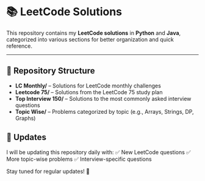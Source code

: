 # 📚 LeetCode Solutions  

This repository contains my **LeetCode solutions** in **Python** and **Java**, categorized into various sections for better organization and quick reference.  

---

## 📂 Repository Structure  

- **LC Monthly/** – Solutions for LeetCode monthly challenges  
- **Leetcode 75/** – Solutions from the LeetCode 75 study plan  
- **Top Interview 150/** – Solutions to the most commonly asked interview questions  
- **Topic Wise/** – Problems categorized by topic (e.g., Arrays, Strings, DP, Graphs)  


## 🔄 Updates
I will be updating this repository daily with:
✅ New LeetCode questions
✅ More topic-wise problems
✅ Interview-specific questions

Stay tuned for regular updates! 🚀
